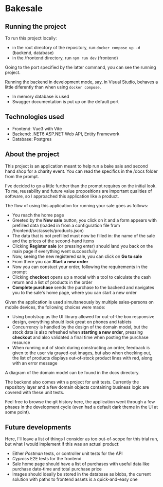# Bakesale

## Running the project

To run this project locally:
- in the root directory of the repository, run ``docker compose up -d`` (backend, database)
- in the /frontend directory, run ``npm run dev`` (frontend)

Going to the port specified by the latter command, you can see the running project.

Running the backend in development mode, say, in Visual Studio, behaves a little diferently than when using ``docker compose``.
- In memory database is used
- Swagger documentation is put up on the default port

## Technologies used

- Frontend: Vue3 with Vite
- Backend: .NET6 ASP.NET Web API, Entity Framework
- Database: Postgres

## About the project

This project is an application meant to help run a bake sale and second hand shop for a charity event. You can read the specifics in the /docs folder from the prompt.

I've decided to go a little further than the prompt requires on the initial look. To me, reusability and future value propositions are important qualities of software, so I approached this application like a product.

The flow of using this application for running your sale goes as follows:
- You reach the home page
- Greeted by the **New sale** button, you click on it and a form appears with prefilled data (loaded in from a configuration file from /frontend/src/assets/products.json)
- The data that is not prefilled must now be filled in: the name of the sale and the prices of the second-hand items
- Clicking **Register sale** (or pressing enter) should land you back on the main page if everything went successfully
- Now, seeing the new registered sale, you can click on **Go to sale**
- From there you can **Start a new order**
- Now you can constuct your order, following the requirements in the prompt
- Clicking **checkout** opens up a modal with a tool to calculate the cash return and a list of products in the order
- **Complete purchase** sends the purchase to the backend and navigates you to the sale's home page, where you can start a new order

Given the application is used simultaneously by multiple sales-persons on mobile devices, the following choices were made:
- Using bootstrap as the UI library allowed for out-of-the box responsive design, everything should look great on phones and tablets
- Concurrency is handled by the design of the domain model, but the stock data is also refreshed when **starting a new order**, pressing **checkout** and also validated a final time when posting the purchase resource
- When running out of stock during constructing an order, feedback is given to the user via grayed-out images, but also when checking out, the list of products displays out-of-stock product lines with red, along with an error message

A diagram of the domain model can be found in the docs directory.

The backend also comes with a project for unit tests. Currently the repository layer and a few domain objects containing business logic are covered with these unit tests.

Feel free to browse the git history here, the application went through a few phases in the development cycle (even had a default dark theme in the UI at some point).

## Future developments

Here, I'll leave a list of things I consider as too out-of-scope for this trial run, but what I would implement if this was an actual product:
- Either *Postman* tests, or controller unit tests for the API
- *Cypress* E2E tests for the frontend
- Sale home page should have a list of purchases with useful data like purchase date-time and total purchase price
- Images should ideally be stored in the database as blobs, the current solution with paths to frontend assets is a quick-and-easy one
